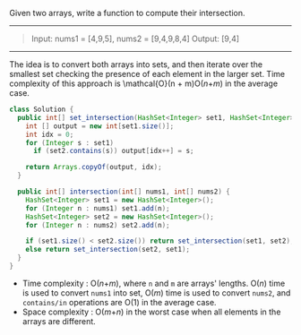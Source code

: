 Given two arrays, write a function to compute their intersection.

---

> Input: nums1 = [4,9,5], nums2 = [9,4,9,8,4]
> Output: [9,4]

---

The idea is to convert both arrays into sets, and then iterate over the smallest set checking the presence of each element in the larger set. Time complexity of this approach is \mathcal{O}(n + m)O(*n*+*m*) in the average case.

```JAVA
class Solution {
  public int[] set_intersection(HashSet<Integer> set1, HashSet<Integer> set2) {
    int [] output = new int[set1.size()];
    int idx = 0;
    for (Integer s : set1)
      if (set2.contains(s)) output[idx++] = s;

    return Arrays.copyOf(output, idx);
  }

  public int[] intersection(int[] nums1, int[] nums2) {
    HashSet<Integer> set1 = new HashSet<Integer>();
    for (Integer n : nums1) set1.add(n);
    HashSet<Integer> set2 = new HashSet<Integer>();
    for (Integer n : nums2) set2.add(n);

    if (set1.size() < set2.size()) return set_intersection(set1, set2);
    else return set_intersection(set2, set1);
  }
}
```

- Time complexity : O(*n*+*m*), where `n` and `m` are arrays' lengths. O(*n*) time is used to convert `nums1` into set, O(*m*) time is used to convert `nums2`, and `contains/in` operations are O(1) in the average case.
- Space complexity : O(*m*+*n*) in the worst case when all elements in the arrays are different. 

